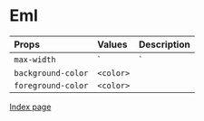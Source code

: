 # Eml

Props | Values | Description
:--- | :--- | :--- |
`max-width` | `<number> | <px>` |
`background-color` | `<color>` |
`foreground-color` | `<color>` |

[Index page](index.md)